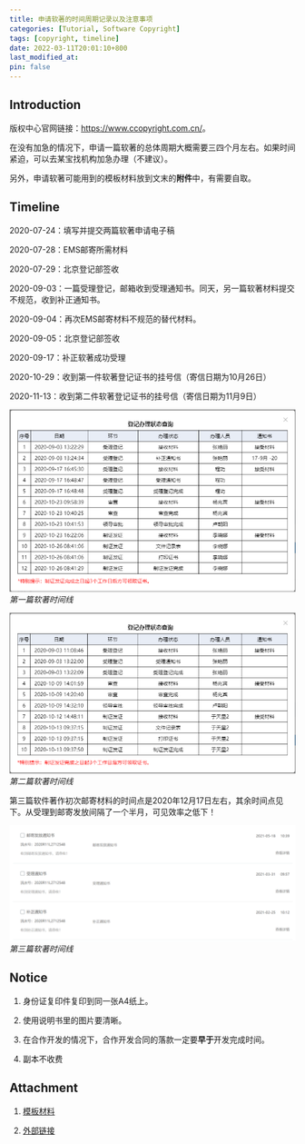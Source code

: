 ```yaml
---
title: 申请软著的时间周期记录以及注意事项
categories: [Tutorial, Software Copyright]
tags: [copyright, timeline]
date: 2022-03-11T20:01:10+800
last_modified_at: 
pin: false
---
```


## Introduction

版权中心官网链接：<https://www.ccopyright.com.cn/>。

在没有加急的情况下，申请一篇软著的总体周期大概需要三四个月左右。如果时间紧迫，可以去某宝找机构加急办理（不建议）。

另外，申请软著可能用到的模板材料放到文末的**附件**中，有需要自取。

## Timeline

2020-07-24：填写并提交两篇软著申请电子稿

2020-07-28：EMS邮寄所需材料

2020-07-29：北京登记部签收

2020-09-03：一篇受理登记，邮箱收到受理通知书。同天，另一篇软著材料提交不规范，收到补正通知书。

2020-09-04：再次EMS邮寄材料不规范的替代材料。

2020-09-05：北京登记部签收

2020-09-17：补正软著成功受理

2020-10-29：收到第一件软著登记证书的挂号信（寄信日期为10月26日）

2020-11-13：收到第二件软著登记证书的挂号信（寄信日期为11月9日）

![](/images/posts/5-1.png)
_第一篇软著时间线_

![](/images/posts/5-2.png)
_第二篇软著时间线_

第三篇软件著作初次邮寄材料的时间点是2020年12月17日左右，其余时间点见下。从受理到邮寄发放间隔了一个半月，可见效率之低下！

![](/images/posts/5-3.png)
_第三篇软著时间线_

## Notice

1. 身份证复印件复印到同一张A4纸上。

2. 使用说明书里的图片要清晰。

3. 在合作开发的情况下，合作开发合同的落款一定要**早于**开发完成时间。

4. 副本不收费

## Attachment

1. [模板材料](/assets/attachment/Software_copyright.zip)

2. [外部链接](https://github.com/AlexanderZhou01/China-software-copyright)